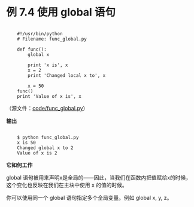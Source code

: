 # 例 7.4 使用 global 语句

```

    #!/usr/bin/python
    # Filename: func_global.py
    
    def func():
        global x
    
        print 'x is', x
        x = 2
        print 'Changed local x to', x
    
        x = 50
    func()
    print 'Value of x is', x

```


（源文件：[code/func_global.py](http://woodpecker.org.cn/abyteofpython_cn/chinese/code/func_global.py)）

**输出**

```

    $ python func_global.py
    x is 50
    Changed global x to 2
    Value of x is 2

```

**它如何工作**

global 语句被用来声明x是全局的——因此，当我们在函数内把值赋给x的时候，这个变化也反映在我们在主块中使用 x 的值的时候。

你可以使用同一个 global 语句指定多个全局变量。例如 global x, y, z。
